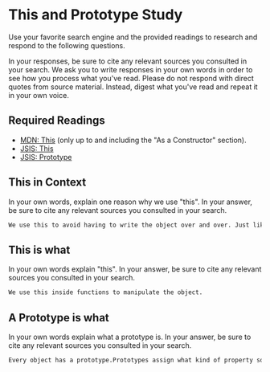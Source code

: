 # This and Prototype Study

Use your favorite search engine and the provided readings to research and
respond to the following questions.

In your responses, be sure to cite any relevant sources you consulted in your
search. We ask you to write responses in your own words in order to see how you
process what you've read. Please do not respond with direct quotes from source
material. Instead, digest what you've read and repeat it in your own voice.

## Required Readings

-   [MDN: This](https://developer.mozilla.org/en-US/docs/Web/JavaScript/Reference/Operators/this)
(only up to and including the "As a Constructor" section).
-   [JSIS: This](http://javascriptissexy.com/understand-javascripts-this-with-clarity-and-master-it/)
-   [JSIS: Prototype](http://javascriptissexy.com/javascript-prototype-in-plain-detailed-language/)

## This in Context

In your own words, explain one reason why we use "this". In your answer, be
sure to cite any relevant sources you consulted in your search.

```md
We use this to avoid having to write the object over and over. Just like we use pronouns in the english language.I used the readings and google
```

## This is what

In your own words explain "this".  In your answer, be
sure to cite any relevant sources you consulted in your search.

```md
We use this inside functions to manipulate the object.
```

## A Prototype is what

In your own words explain what a prototype is.  In your answer, be
sure to cite any relevant sources you consulted in your search.

```md
Every object has a prototype.Prototypes assign what kind of property something has. It allows youto assign certain atributes and also learn where those attributes came from if they are used by something else as well
```
